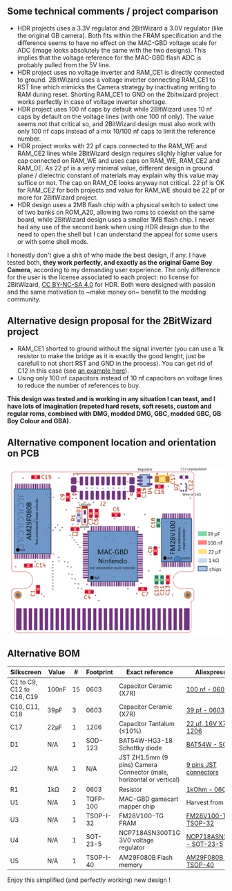 ## Some technical comments / project comparison

- HDR projects uses a 3.3V regulator and 2BitWizard a 3.0V regulator (like the original GB camera). Both fits within the FRAM specification and the difference seems to have no effect on the MAC-GBD voltage scale for ADC (image looks absolutely the same with the two designs). This implies that the voltage reference for the MAC-GBD flash ADC is probably pulled from the 5V line.
- HDR project uses no voltage inverter and RAM_CE1 is directly connected to ground. 2BitWizard uses a voltage inverter connecting RAM_CE1 to RST line which mimicks the Camera strategy by inactivating writing to RAM during reset. Shorting RAM_CE1 to GND on the 2bitwizard project works perfectly in case of voltage inverter shortage.
- HDR project uses 100 nf caps by default while 2BitWizard uses 10 nf caps by default on the voltage lines (with one 100 nf only). The value seems not that critical so, and 2BitWizard design must also work with only 100 nf caps instead of a mix 10/100 nf caps to limit the reference number.
- HDR project works with 22 pf caps connected to the RAM_WE and RAM_CE2 lines while 2BitWizard design requires slighly higher value for cap connected on RAM_WE and uses caps on RAM_WE, RAM_CE2 and RAM_OE. As 22 pf is a very minimal value, different design in ground plane / dielectric constant of materials may explain why this value may suffice or not. The cap on RAM_OE looks anyway not critical. 22 pf is OK for RAM_CE2 for both projects and value for RAM_WE should be 22 pf or more for 2BitWizard project.
- HDR design uses a 2MB flash chip with a physical switch to select one of two banks on ROM_A20, allowing two roms to coexist on the same board, while 2BitWizard design uses a smaller 1MB flash chip. I never had any use of the second bank when using HDR design due to the need to open the shell but I can understand the appeal for some users or with some shell mods.

I honestly don't give a shit of who made the best design, if any. I have tested both, **they work perfectly, and exactly as the original Game Boy Camera**, according to my demanding user experience. The only difference for the user is the license associated to each project: no license for 2BitWizard, [CC BY-NC-SA 4.0](https://github.com/HDR/Licence-Violation-Hall-Of-Shame) for HDR. Both were designed with passion and the same motivation to ~make money on~ benefit to the modding community.

## Alternative design proposal for the 2BitWizard project

- RAM_CE1 shorted to ground without the signal inverter (you can use a 1k resistor to make the bridge as it is exactly the good lenght, just be carefull to not short RST and GND in the process). You can get rid of C12 in this case (see [an example here](/Images/While_troubleshooting.png)).
- Using only 100 nf capacitors instead of 10 nf capacitors on voltage lines to reduce the number of references to buy.

**This design was tested and is working in any situation I can teast, and I have lots of imagination (repeted hard resets, soft resets, custom and regular roms, combined with DMG, modded DMG, GBC, modded GBC, GB Boy Colour and GBA).**

## Alternative component location and orientation on PCB

![](/Images/Component_placement_alternative.png)

## Alternative BOM

|Silkscreen |Value |# |Footprint |Exact reference |Aliexpress link |
|---------|---------|---------|---------|---------|---------|
|C1 to C9, C12 to C16, C19	|100nF	|15	|0603 |	Capacitor Ceramic (X7R)|[100 nf - 0603](https://fr.aliexpress.com/item/1005005690927737.html)|
|C10, C11, C18	|39pF	|3	|0603 |Capacitor Ceramic (X7R)|[39 pf - 0603](https://fr.aliexpress.com/item/1005005690927737.html)|
|C17	|22µF	|1	|1206 |Capacitor Tantalum (≤10%)	|[22 µf, 16V X7R - 1206](https://fr.aliexpress.com/item/1005006022131059.html)|
|D1	|N/A	|1	|SOD-123 |BAT54W-HG3-18 Schottky diode|[BAT54W - SOD-123](https://fr.aliexpress.com/item/1005005967484049.html)|
|J2	|N/A	|1	|N/A	|JST ZH1.5mm (9 pins)	Camera Connector (male, horizontal or vertical)|[9 pins JST connectors](https://fr.aliexpress.com/item/1005006028155508.html)|
|R1	|1kΩ	|2	|0603 |Resistor	|[1kOhm - 0603](https://fr.aliexpress.com/item/1005005677654015.html)|
|U1	|N/A	|1	|TQFP-100 |MAC-GBD gamecart mapper chip|Harvest from cart|
|U3	|N/A	|1	|TSOP-I-32 |FM28V100-TG FRAM|[FM28V100-TG - TSOP-32](https://fr.aliexpress.com/item/1005006265366983.html)|
|U4	|N/A	|1	|SOT-23-5	|NCP718ASN300T1G 3V0 voltage regulator|[NCP718ASN300T1G - SOT-23-5](https://fr.aliexpress.com/item/1005007543804480.html)|
|U5	|N/A	|1	|TSOP-I-40 |AM29F080B	Flash memory|[AM29F080B - TSOP-40](https://fr.aliexpress.com/item/1005006991297704.html)|

Enjoy this simplified (and perfectly working) new design !
